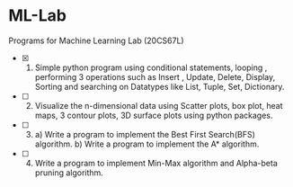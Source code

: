 # ML-Lab
Programs for Machine Learning Lab (20CS67L)

- [x] 1) Simple python program using conditional statements, looping , performing 3 operations such as Insert , Update, Delete, Display, Sorting and searching on Datatypes like List, Tuple, Set, Dictionary.

- [ ] 2) Visualize the n-dimensional data using Scatter plots, box plot, heat maps, 3 contour plots, 3D surface plots using python packages.

- [ ] 3) a) Write a program to implement the Best First Search(BFS) algorithm.
         b) Write a program to implement the A* algorithm.

- [ ] 4) Write a program to implement Min-Max algorithm and Alpha-beta pruning algorithm.

